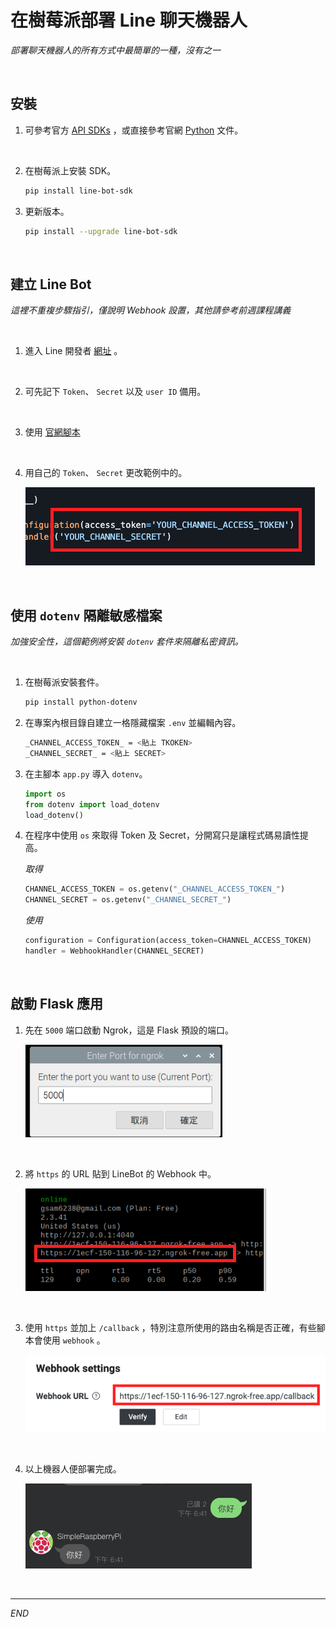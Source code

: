 # 在樹莓派部署 Line 聊天機器人

_部署聊天機器人的所有方式中最簡單的一種，沒有之一_

<br>

## 安裝

1. 可參考官方 [API SDKs](https://developers.line.biz/en/docs/messaging-api/line-bot-sdk/) ，或直接參考官網 [Python](https://github.com/line/line-bot-sdk-python) 文件。

<br>

2. 在樹莓派上安裝 SDK。

    ```bash
    pip install line-bot-sdk
    ```


2. 更新版本。

    ```bash
    pip install --upgrade line-bot-sdk
    ```

<br>

## 建立 Line Bot

_這裡不重複步驟指引，僅說明 Webhook 設置，其他請參考前週課程講義_

<br>

1. 進入 Line 開發者 [網址](https://developers.line.biz/zh-hant/) 。

<br>

2. 可先記下 `Token`、 `Secret` 以及 `user ID` 備用。

<br>

3. 使用 [官網腳本](https://github.com/line/line-bot-sdk-python#synopsis)

<br>

4. 用自己的 `Token`、 `Secret` 更改範例中的。

    ![](images/img_75.png)

<br>

## 使用 `dotenv` 隔離敏感檔案

_加強安全性，這個範例將安裝 `dotenv` 套件來隔離私密資訊。_

<br>

1. 在樹莓派安裝套件。

    ```bash
    pip install python-dotenv
    ```

2. 在專案內根目錄自建立一格隱藏檔案 `.env` 並編輯內容。

    ```bash
    _CHANNEL_ACCESS_TOKEN_ = <貼上 TKOKEN>
    _CHANNEL_SECRET_ = <貼上 SECRET>
    ```

3. 在主腳本 `app.py` 導入 `dotenv`。

    ```python
    import os
    from dotenv import load_dotenv
    load_dotenv()
    ```

4. 在程序中使用 `os` 來取得 Token 及 Secret，分開寫只是讓程式碼易讀性提高。

    _取得_

    ```python
    CHANNEL_ACCESS_TOKEN = os.getenv("_CHANNEL_ACCESS_TOKEN_")
    CHANNEL_SECRET = os.getenv("_CHANNEL_SECRET_")
    ```

    _使用_

    ```python
    configuration = Configuration(access_token=CHANNEL_ACCESS_TOKEN)
    handler = WebhookHandler(CHANNEL_SECRET)
    ```

<br>

## 啟動 Flask 應用

1. 先在 `5000` 端口啟動 Ngrok，這是 Flask 預設的端口。

    ![](images/img_76.png)

<br>

2. 將 `https` 的 URL 貼到 LineBot 的 Webhook 中。

    ![](images/img_77.png)

<br>

3. 使用 `https` 並加上 `/callback` ，特別注意所使用的路由名稱是否正確，有些腳本會使用 `webhook` 。

    ![](images/img_78.png)

<br>

4. 以上機器人便部署完成。

    ![](images/img_79.png)

<br>

___

_END_